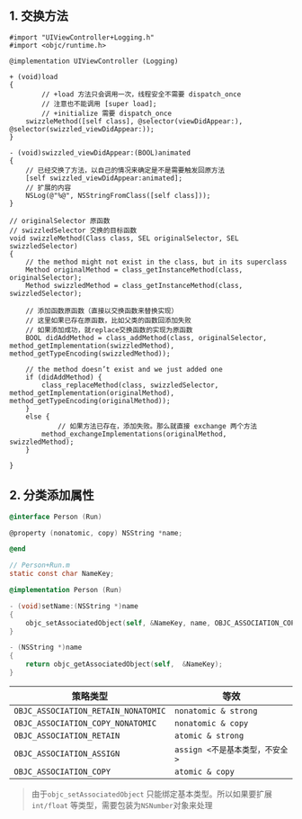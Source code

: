 ## 1. 交换方法

```objc
#import "UIViewController+Logging.h"
#import <objc/runtime.h>

@implementation UIViewController (Logging)

+ (void)load
{
		// +load 方法只会调用一次，线程安全不需要 dispatch_once
		// 注意也不能调用 [super load];
		// +initialize 需要 dispatch_once
    swizzleMethod([self class], @selector(viewDidAppear:), @selector(swizzled_viewDidAppear:));
}

- (void)swizzled_viewDidAppear:(BOOL)animated
{
    // 已经交换了方法，以自己的情况来确定是不是需要触发回原方法
    [self swizzled_viewDidAppear:animated];
    // 扩展的内容
    NSLog(@"%@", NSStringFromClass([self class]));
}

// originalSelector 原函数
// swizzledSelector 交换的目标函数
void swizzleMethod(Class class, SEL originalSelector, SEL swizzledSelector)
{
    // the method might not exist in the class, but in its superclass
    Method originalMethod = class_getInstanceMethod(class, originalSelector);
    Method swizzledMethod = class_getInstanceMethod(class, swizzledSelector);
    
    // 添加函数原函数（直接以交换函数来替换实现）
    // 这里如果已存在原函数，比如父类的函数回添加失败
    // 如果添加成功，就replace交换函数的实现为原函数
    BOOL didAddMethod = class_addMethod(class, originalSelector, method_getImplementation(swizzledMethod), method_getTypeEncoding(swizzledMethod));
    
    // the method doesn’t exist and we just added one
    if (didAddMethod) {
        class_replaceMethod(class, swizzledSelector, method_getImplementation(originalMethod), method_getTypeEncoding(originalMethod));
    }
    else {
		    // 如果方法已存在，添加失败。那么就直接 exchange 两个方法
        method_exchangeImplementations(originalMethod, swizzledMethod);
    }
    
}
```

## 2. 分类添加属性

```objectivec
@interface Person (Run)

@property (nonatomic, copy) NSString *name;

@end

// Person+Run.m  
static const char NameKey;

@implementation Person (Run)

- (void)setName:(NSString *)name
{
    objc_setAssociatedObject(self, &NameKey, name, OBJC_ASSOCIATION_COPY_NONATOMIC);
}

- (NSString *)name
{
    return objc_getAssociatedObject(self,  &NameKey);
}
```

|策略类型|等效|
|---|---|
|`OBJC_ASSOCIATION_RETAIN_NONATOMIC`|`nonatomic & strong`|
|`OBJC_ASSOCIATION_COPY_NONATOMIC`|`nonatomic & copy`|
|`OBJC_ASSOCIATION_RETAIN`|`atomic & strong`|
|`OBJC_ASSOCIATION_ASSIGN`|`assign <不是基本类型，不安全>`|
|`OBJC_ASSOCIATION_COPY`|`atomic & copy`|

> 由于`objc_setAssociatedObject` 只能绑定基本类型。所以如果要扩展 `int/float` 等类型，需要包装为`NSNumber`对象来处理